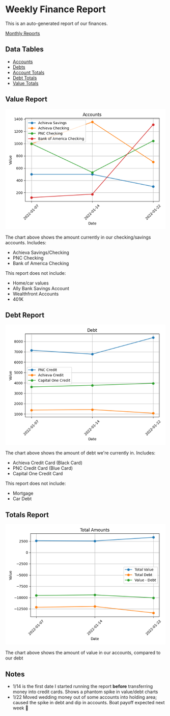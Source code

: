 # Weekly Finance Report
This is an auto-generated report of our finances.

[Monthly Reports](https://github.com/barry4356/finance_monthly_reports/blob/master/Report.md)

## Data Tables
* [Accounts](accounts.csv)
* [Debts](debts.csv)
* [Account Totals](total_accounts.csv)
* [Debt Totals](total_debts.csv)
* [Value Totals](total_value.csv)

## Value Report
![Accounts](accounts.png)

The chart above shows the amount currently in our checking/savings accounts. Includes:
* Achieva Savings/Checking
* PNC Checking
* Bank of America Checking

This report does not include:
* Home/car values
* Ally Bank Savings Account
* Wealthfront Accounts
* 401K

## Debt Report
![Debts](debts.png)

The chart above shows the amount of debt we're currently in. Includes:
* Achieva Credit Card (Black Card)
* PNC Credit Card (Blue Card)
* Capital One Credit Card

This report does not include:
* Mortgage
* Car Debt

## Totals Report
![Totals](totals.png)

The chart above shows the amount of value in our accounts, compared to our debt

## Notes
* 1/14 is the first date I started running the report **before** transferring money into credit cards. Shows a phantom spike in value/debt charts
* 1/22 Moved wedding money out of some accounts into holding area; caused the spike in debt and dip in accounts. Boat payoff expected next week 🤑
